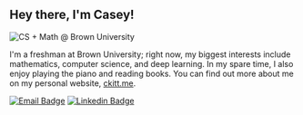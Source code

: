 ## Hey there, I'm Casey!

![CS + Math @ Brown University](https://img.shields.io/badge/CS%20%2B%20Math-Brown%20University-blue?style=for-the-badge&labelColor=white&color=4e3629) 

I'm a freshman at Brown University; right now, my biggest interests include mathematics, computer science, and deep learning. In my spare time, I also enjoy playing the piano and reading books. You can find out more about me on my personal website, [ckitt.me](https://ckitt.me).

[![Email Badge](https://img.shields.io/badge/Email-ea4336?style=flat-square&logo=gmail&logoColor=white)](mailto:kittredge@brown.edu) [![Linkedin Badge](https://img.shields.io/badge/-LinkedIn-0474b3?style=flat-square&logo=Linkedin&logoColor=white)](https://linkedin.com/in/c-kittredge)
